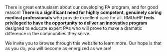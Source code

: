 There is great enthusiasm about our developing PA program, and for good reason! **There is a significant need for highly competent, genuinely caring medical professionals** who provide excellent care for all. RMUoHP **feels privileged to have the opportunity to deliver an innovative program** designed to educate expert PAs who will prove to make a dramatic difference in the communities they serve.

We invite you to browse through this website to learn more. Our hope is that as you do, you will become as energized as we are!
